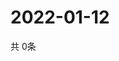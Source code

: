 # 2022-01-12
  共 0条

  <!-- BEGIN -->
  <!-- 最后更新时间Wed Jan 12 2022 02:31:29 GMT+0000 (Coordinated Universal Time) -->
  
  <!-- END -->
  
  